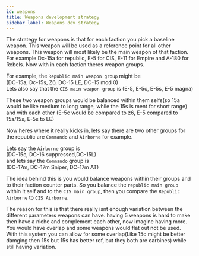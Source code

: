 ```yaml
---
id: weapons
title: Weapons development strategy
sidebar_label: Weapons dev strategy
---
```


The strategy for weapons is that for each faction you pick a baseline weapon.
This weapon will be used as a reference point for all other weapons. This weapon
will most likely be the main weapon of that faction. For example Dc-15a for
republic, E-5 for CIS, E-11 for Empire and A-180 for Rebels. Now with in each
faction theres weapon groups. 

For example, the `Republic main weapon group` might be  
(DC-15a, Dc-15s, Z6, DC-15 LE, DC-15 mod 0)  
Lets also say that the `CIS main weapon group` is
(E-5, E-5c, E-5s, E-5 magna)

These two weapon groups would be balanced within them selfs(so 15a would be like
medium to long range, while the 15s is ment for short range) and with each other
(E-5c would be compared to z6, E-5 compared to 15a/15s, E-5s to LE)

Now heres where it really kicks in, lets say there are two other groups for the
republic are `Commando` and `Airborne` for example. 

Lets say the `Airborne` group is  
(DC-15c, DC-16 suppressed,DC-15L)  
and lets say the `Commando` group is  
(DC-17m, DC-17m Sniper, DC-17m AT)

The idea behind this is you would balance weapons within their groups and to
their faction counter parts. So you balance the `republic main group` within it
self and to the `CIS main group`, then you compare the `Republic Airborne` to `CIS Airborne`.

The reason for this is that there really isnt enough variation between the
different parameters weapons can have. having 5 weapons is hard to make then
have a niche and complement each other, now imagine having more. You would have
overlap and some weapons would flat out not be used. With this system you can allow for some overlap(Like 15c might be better damging then 15s but 15s has better rof, but they both are carbines) while still having variation.

